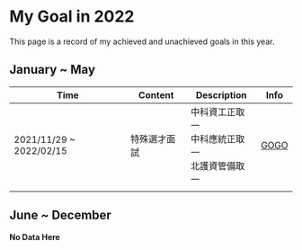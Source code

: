 # My Goal in 2022
This page is a record of my achieved and unachieved goals in this year.

## January ~ May
| Time | Content | Description | Info |
|------|------|------|------|
| 2021/11/29 ~ 2022/02/15 | 特殊選才面試 | 中科資工正取一<br>中科應統正取一<br>北護資管備取一 | [GOGO](https://blog.cutespirit.org/tershi/index.php/2022/02/10/73/) |
|  |  |  |  |


## June ~ December
**No Data Here**
<!-- | Time | Content | Description | Info |
|------|------|------|------|
|  |  |  |  | -->
